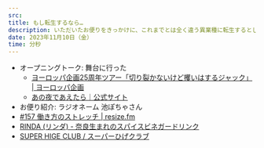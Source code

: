```yaml
---
src: 
title: もし転生するなら…
description: いただいたお便りをきっかけに、これまでとは全く違う異業種に転生するとしたら何がしたいかを雑談しました。
date: 2023年11月10日（金）
time: 分秒
---
```


- オープニングトーク: 舞台に行った
  - [ヨーロッパ企画25周年ツアー「切り裂かないけど攫いはするジャック」 | ヨーロッパ企画](https://www.europe-kikaku.com/e42/)
  - [あの夜であえたら｜公式サイト](https://event.1242.com/events/anoyoru2/)
- お便り紹介: ラジオネーム 池ぽちゃさん
- [#157 働き方のストレッチ | resize.fm](https://resize.fm/ep/157-working-stretch/)
- [RINDA (リンダ) - 奈良生まれのスパイスビネガードリンク](https://rinda.today/)
- [SUPER HIGE CLUB / スーパーひげクラブ](https://super.hige.club/)
